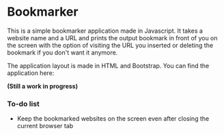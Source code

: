 # Bookmarker

This is a simple bookmarker application made in Javascript. It takes a website name and a URL and prints the output bookmark in front of you on the screen with the option of visiting the URL you inserted or deleting the bookmark if you don't want it anymore.

The application layout is made in HTML and Bootstrap. You can find the application here: 

**(Still a work in progress)**

### To-do list
- Keep the bookmarked websites on the screen even after closing the current browser tab
